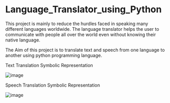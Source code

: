 # Language_Translator_using_Python



This project is mainly to reduce the hurdles faced in speaking many different languages worldwide. The language translator helps the user to communicate with people all over the world even without knowing their native language.

The Aim of this project is to translate text and speech from one language to another using python programming language.

Text Translation Symbolic Representation 

![image](https://user-images.githubusercontent.com/84921105/166460155-a534cad1-f77a-4aa7-9fe9-70fa0836ca1e.png)


Speech Translation Symbolic Representation

![image](https://user-images.githubusercontent.com/84921105/166460228-722dc7d6-38b6-4554-86e6-b36d84e11f49.png)

